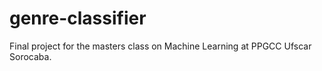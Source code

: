 # genre-classifier
Final project for the masters class on Machine Learning at PPGCC Ufscar Sorocaba.
